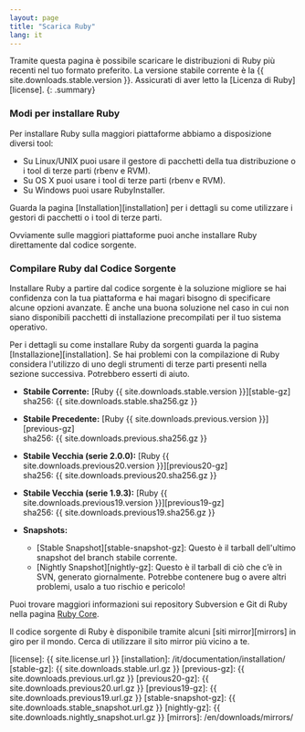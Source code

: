```yaml
---
layout: page
title: "Scarica Ruby"
lang: it
---
```


Tramite questa pagina è possibile scaricare le distribuzioni di Ruby più
recenti nel tuo formato preferito. La versione stabile corrente è la
{{ site.downloads.stable.version }}. Assicurati di aver letto
la [Licenza di Ruby][license].
{: .summary}

### Modi per installare Ruby

Per installare Ruby sulla maggiori piattaforme abbiamo a disposizione
diversi tool:

* Su Linux/UNIX puoi usare il gestore di pacchetti della tua
  distribuzione o i tool di terze parti (rbenv e RVM).
* Su OS X puoi usare i tool di terze parti (rbenv e RVM).
* Su Windows puoi usare RubyInstaller.

Guarda la pagina [Installation][installation] per i dettagli su
come utilizzare i gestori di pacchetti o i tool di terze parti.

Ovviamente sulle maggiori piattaforme puoi anche installare Ruby direttamente
dal codice sorgente.

### Compilare Ruby dal Codice Sorgente

Installare Ruby a partire dal codice sorgente è la soluzione migliore se hai
confidenza con la tua piattaforma e hai magari bisogno di specificare
alcune opzioni avanzate. È anche una buona soluzione nel caso in cui non
siano disponibili pacchetti di installazione precompilati per il tuo
sistema operativo.

Per i dettagli su come installare Ruby da sorgenti guarda la pagina
[Installazione][installation].
Se hai problemi con la compilazione di Ruby considera l'utilizzo di uno
degli strumenti di terze parti presenti nella sezione successiva. Potrebbero
esserti di aiuto.

* **Stabile Corrente:**
  [Ruby {{ site.downloads.stable.version }}][stable-gz]<br>
  sha256: {{ site.downloads.stable.sha256.gz }}

* **Stabile Precedente:**
  [Ruby {{ site.downloads.previous.version }}][previous-gz]<br>
  sha256: {{ site.downloads.previous.sha256.gz }}

* **Stabile Vecchia (serie 2.0.0):**
  [Ruby {{ site.downloads.previous20.version }}][previous20-gz]<br>
  sha256: {{ site.downloads.previous20.sha256.gz }}

* **Stabile Vecchia (serie 1.9.3):**
  [Ruby {{ site.downloads.previous19.version }}][previous19-gz]<br>
  sha256: {{ site.downloads.previous19.sha256.gz }}

* **Snapshots:**
  * [Stable Snapshot][stable-snapshot-gz]:
    Questo è il tarball dell'ultimo snapshot del branch stabile corrente.
  * [Nightly Snapshot][nightly-gz]:
    Questo è il tarball di ciò che c’è in SVN, generato giornalmente.
    Potrebbe contenere bug o avere altri problemi, usalo a tuo rischio e
    pericolo!

Puoi trovare maggiori informazioni sui repository Subversion e Git di Ruby
nella pagina [Ruby Core](/it/community/ruby-core/).

Il codice sorgente di Ruby è disponibile tramite alcuni
[siti mirror][mirrors] in giro per il mondo.
Cerca di utilizzare il sito mirror più vicino a te.



[license]: {{ site.license.url }}
[installation]: /it/documentation/installation/
[stable-gz]: {{ site.downloads.stable.url.gz }}
[previous-gz]: {{ site.downloads.previous.url.gz }}
[previous20-gz]: {{ site.downloads.previous20.url.gz }}
[previous19-gz]: {{ site.downloads.previous19.url.gz }}
[stable-snapshot-gz]: {{ site.downloads.stable_snapshot.url.gz }}
[nightly-gz]: {{ site.downloads.nightly_snapshot.url.gz }}
[mirrors]: /en/downloads/mirrors/
